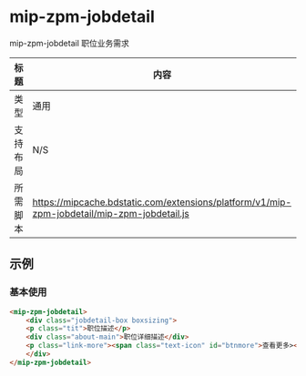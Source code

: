 # mip-zpm-jobdetail

mip-zpm-jobdetail 职位业务需求

标题|内容
----|----
类型|通用
支持布局|N/S
所需脚本|https://mipcache.bdstatic.com/extensions/platform/v1/mip-zpm-jobdetail/mip-zpm-jobdetail.js


## 示例

### 基本使用

```html
<mip-zpm-jobdetail>
    <div class="jobdetail-box boxsizing">
    <p class="tit">职位描述</p>    
    <div class="about-main">职位详细描述</div>
    <p class="link-more"><span class="text-icon" id="btnmore">查看更多></span></p>
    </div>
</mip-zpm-jobdetail>
```
